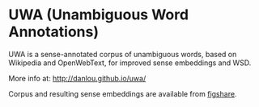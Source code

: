 # UWA (Unambiguous Word Annotations)

UWA is a sense-annotated corpus of unambiguous words, based on Wikipedia and OpenWebText, for improved sense embeddings and WSD.

More info at: http://danlou.github.io/uwa/

Corpus and resulting sense embeddings are available from [figshare](https://figshare.com/account/home#/projects/158432).
